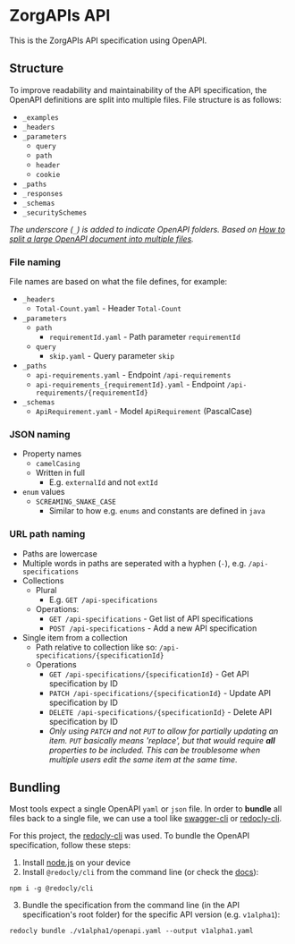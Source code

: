 # ZorgAPIs API

This is the ZorgAPIs API specification using OpenAPI.

## Structure

To improve readability and maintainability of the API specification, the OpenAPI definitions are split into multiple
files. File structure is as follows:

- `_examples`
- `_headers`
- `_parameters`
    - `query`
    - `path`
    - `header`
    - `cookie`
- `_paths`
- `_responses`
- `_schemas`
- `_securitySchemes`

*The underscore (`_`) is added to indicate OpenAPI folders. Based on [How to split a large OpenAPI document into
multiple files](https://davidgarcia.dev/posts/how-to-split-open-api-spec-into-multiple-files/).*

### File naming

File names are based on what the file defines, for example:

- `_headers`
    - `Total-Count.yaml` - Header `Total-Count`
- `_parameters`
    - `path`
        - `requirementId.yaml` - Path parameter `requirementId`
    - `query`
        - `skip.yaml` - Query parameter `skip`
- `_paths`
    - `api-requirements.yaml` - Endpoint `/api-requirements`
    - `api-requirements_{requirementId}.yaml` - Endpoint `/api-requirements/{requirementId}`
- `_schemas`
    - `ApiRequirement.yaml` - Model `ApiRequirement` (PascalCase)

### JSON naming

- Property names
    - `camelCasing`
    - Written in full
        - E.g. `externalId` and not `extId`
- `enum` values
    - `SCREAMING_SNAKE_CASE`
        - Similar to how e.g. `enums` and constants are defined in `java`

### URL path naming

- Paths are lowercase
- Multiple words in paths are seperated with a hyphen (`-`), e.g. `/api-specifications`
- Collections
    - Plural
        - E.g. `GET /api-specifications`
    - Operations:
        - `GET /api-specifications` - Get list of API specifications
        - `POST /api-specifications` - Add a new API specification
- Single item from a collection
    - Path relative to collection like so: `/api-specifications/{specificationId}`
    - Operations
        - `GET /api-specifications/{specificationId}` - Get API specification by ID
        - `PATCH /api-specifications/{specificationId}` - Update API specification by ID
        - `DELETE /api-specifications/{specificationId}` - Delete API specification by ID
        - *Only using `PATCH` and not `PUT` to allow for partially updating an item. `PUT` basically means 'replace',
          but that would require **all** properties to be included. This can be troublesome when multiple users edit the
          same item at the same time.*

## Bundling

Most tools expect a single OpenAPI `yaml` or `json` file. In order to **bundle** all files back to a single file, we can
use a tool like [swagger-cli](https://github.com/APIDevTools/swagger-cli) or [redocly-cli](
https://github.com/Redocly/redocly-cli).

For this project, the [redocly-cli](https://github.com/Redocly/redocly-cli) was used. To bundle the OpenAPI
specification, follow these steps:

1. Install [node.js](https://nodejs.org/en/) on your device
2. Install `@redocly/cli` from the command line (or check the [docs](https://redocly.com/docs/cli/installation/)):
```shell
npm i -g @redocly/cli
```
3. Bundle the specification from the command line (in the API specification's root folder) for the specific API version
   (e.g. `v1alpha1`):
```shell
redocly bundle ./v1alpha1/openapi.yaml --output v1alpha1.yaml
```